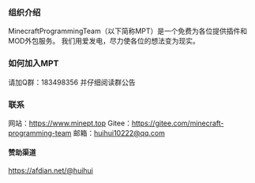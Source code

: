 ### 组织介绍
MinecraftProgrammingTeam（以下简称MPT）是一个免费为各位提供插件和MOD外包服务。
我们用爱发电，尽力使各位的想法变为现实。

### 如何加入MPT
请加Q群：183498356
并仔细阅读群公告

### 联系
网站：https://www.minept.top
Gitee：https://gitee.com/minecraft-programming-team
邮箱：huihui10222@qq.com

#### 赞助渠道
https://afdian.net/@huihui
